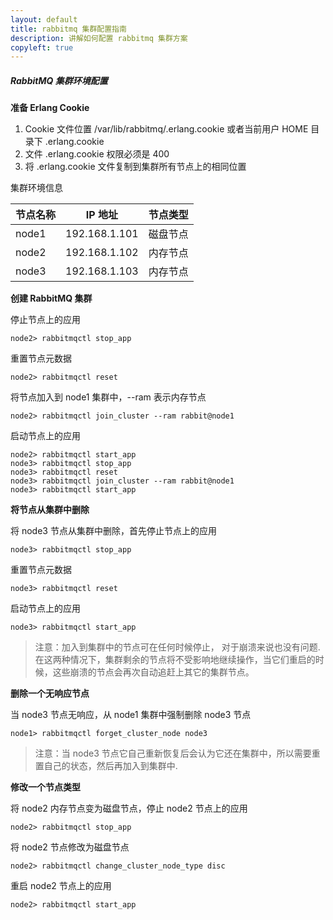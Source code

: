 ```yaml
---
layout: default
title: rabbitmq 集群配置指南
description: 讲解如何配置 rabbitmq 集群方案
copyleft: true
---
```


##### RabbitMQ 集群环境配置

**准备 Erlang Cookie**

1. Cookie 文件位置 /var/lib/rabbitmq/.erlang.cookie 或者当前用户 HOME 目录下 .erlang.cookie
2. 文件 .erlang.cookie 权限必须是 400
3. 将 .erlang.cookie 文件复制到集群所有节点上的相同位置
   
集群环境信息

节点名称 |    IP 地址    | 节点类型
---------|---------------|----------
node1    | 192.168.1.101 | 磁盘节点
node2    | 192.168.1.102 | 内存节点
node3    | 192.168.1.103 | 内存节点

**创建 RabbitMQ 集群**

停止节点上的应用

    node2> rabbitmqctl stop_app

重置节点元数据

    node2> rabbitmqctl reset

将节点加入到 node1 集群中，--ram 表示内存节点

    node2> rabbitmqctl join_cluster --ram rabbit@node1

启动节点上的应用

    node2> rabbitmqctl start_app
    node3> rabbitmqctl stop_app
    node3> rabbitmqctl reset
    node3> rabbitmqctl join_cluster --ram rabbit@node1
    node3> rabbitmqctl start_app

**将节点从集群中删除**

将 node3 节点从集群中删除，首先停止节点上的应用

    node3> rabbitmqctl stop_app

重置节点元数据

    node3> rabbitmqctl reset

启动节点上的应用

    node3> rabbitmqctl start_app

> 注意：加入到集群中的节点可在任何时候停止， 对于崩溃来说也没有问题. 在这两种情况下，集群剩余的节点将不受影响地继续操作，当它们重启的时候，这些崩溃的节点会再次自动追赶上其它的集群节点。
  
**删除一个无响应节点**

当 node3 节点无响应，从 node1 集群中强制删除 node3 节点

    node1> rabbitmqctl forget_cluster_node node3


> 注意：当 node3 节点它自己重新恢复后会认为它还在集群中，所以需要重置自己的状态，然后再加入到集群中.
  
**修改一个节点类型**

将 node2 内存节点变为磁盘节点，停止 node2 节点上的应用

    node2> rabbitmqctl stop_app

将 node2 节点修改为磁盘节点

    node2> rabbitmqctl change_cluster_node_type disc

重启 node2 节点上的应用

    node2> rabbitmqctl start_app

